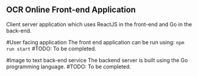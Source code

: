 ## OCR Online Front-end Application

Client server application which uses ReactJS in the front-end and
Go in the back-end.

#User facing application
The front end application can be run using: `npm run start`
#TODO: To be completed.

#Image to text back-end service
The backend server is built using the Go programming language.
#TODO: To be completed.

